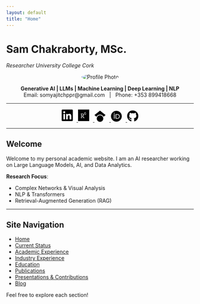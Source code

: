 ```yaml
---
layout: default
title: "Home"
---
```


# **Sam Chakraborty, MSc.**
_Researcher University College Cork_

<div align="center">
  <img src="assets/img/profile.jpg" alt="Profile Photo" width="200" style="border-radius:50%;">
</div>

<p align="center">
  <strong>Generative AI | LLMs | Machine Learning | Deep Learning | NLP</strong><br>
  Email: somyajitchppr@gmail.com &nbsp; | &nbsp; Phone: +353 899418668  
</p>

---

<!-- Social icons row -->
<p align="center">
  <!-- LinkedIn -->
  <a href="https://www.linkedin.com/in/somyajit-sam-chakraborty/" target="_blank">
    <img src="assets/img/icons/linkedin-brands.svg"
         alt="LinkedIn"
         width="30"
         style="margin-right:10px;" />
  </a>

  <!-- ResearchGate -->
  <a href="https://www.researchgate.net/profile/Somyajit-Chakraborty/" target="_blank">
    <img src="assets/img/icons/researchgate-brands.svg"
         alt="ResearchGate"
         width="30"
         style="margin-right:10px;" />
  </a>

  <!-- Google Scholar -->
  <a href="https://scholar.google.com/citations?user=R9Wr3yQAAAAJ&hl=en&oi=ao" target="_blank">
    <img src="assets/img/icons/google-scholar-brands.svg"
         alt="Google Scholar"
         width="30"
         style="margin-right:10px;" />
  </a>

  <!-- ORCID -->
  <a href="https://orcid.org/0000-0002-2038-5169" target="_blank">
    <img src="assets/img/icons/orcid-brands.svg"
         alt="ORCID"
         width="30"
         style="margin-right:10px;" />
  </a>

  <!-- GitHub -->
  <a href="https://github.com/Samsomyajit" target="_blank">
    <img src="assets/img/icons/github-brands.svg"
         alt="GitHub"
         width="30" />
  </a>
</p>

---


## Welcome

Welcome to my personal academic website. I am an AI researcher working on Large Language Models, AI, and Data Analytics.

**Research Focus**:  
- Complex Networks & Visual Analysis  
- NLP & Transformers  
- Retrieval-Augmented Generation (RAG)  

---

## Site Navigation

- [Home](index.md)
- [Current Status](current_status.md)
- [Academic Experience](academic_experience.md)
- [Industry Experience](industry_experience.md)
- [Education](education.md)
- [Publications](publications.md)
- [Presentations & Contributions](presentations_contributions.md)
- [Blog](blog.md)

Feel free to explore each section!
